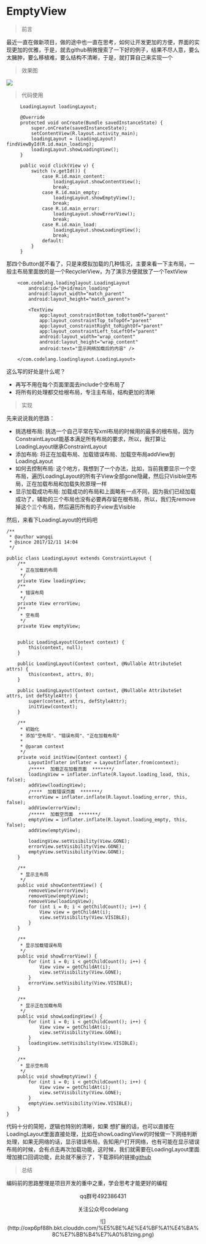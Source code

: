 # EmptyView


> 前言

最近一直在做新项目，做的途中也一直在思考，如何让开发更加的方便，界面的实现更加的优雅，于是，就去github稍微搜索了一下好的例子，结果不尽人意，要么太臃肿，要么移植难，要么结构不清晰，于是，就打算自己来实现一个


>效果图

![](http://oxp6pf88h.bkt.clouddn.com/loadingloading.gif)

>代码使用

```
     LoadingLayout loadingLayout;
 
     @Override
     protected void onCreate(Bundle savedInstanceState) {
         super.onCreate(savedInstanceState);
         setContentView(R.layout.activity_main);
         loadingLayout = (LoadingLayout) findViewById(R.id.main_loading);
         loadingLayout.showLoadingView();
     }
 
     public void click(View v) {
         switch (v.getId()) {
             case R.id.main_content:
                 loadingLayout.showContentView();
                 break;
             case R.id.main_empty:
                 loadingLayout.showEmptyView();
                 break;
             case R.id.main_error:
                 loadingLayout.showErrorView();
                 break;
             case R.id.main_load:
                 loadingLayout.showLoadingView();
                 break;
             default:
         }
     }
```

那四个Button就不看了，只是来模拟加载的几种情况，主要来看一下主布局，一般主布局里面放的是一个RecyclerView，为了演示方便就放了一个TextView

```
    <com.codelang.loadinglayout.LoadingLayout
        android:id="@+id/main_loading"
        android:layout_width="match_parent"
        android:layout_height="match_parent">

        <TextView
            app:layout_constraintBottom_toBottomOf="parent"
            app:layout_constraintTop_toTopOf="parent"
            app:layout_constraintRight_toRightOf="parent"
            app:layout_constraintLeft_toLeftOf="parent"
            android:layout_width="wrap_content"
            android:layout_height="wrap_content"
            android:text="显示网络加载后的内容" />

    </com.codelang.loadinglayout.LoadingLayout>
```


这么写的好处是什么呢？
 - 再写不用在每个页面里面去include个空布局了
 - 将所有的处理都交给根布局，专注主布局，结构更加的清晰


>实现

先来说说我的思路：
 - 挑选根布局: 挑选一个自己平常在写xml布局的时候用的最多的根布局，因为ConstraintLayout能基本满足所有布局的要求，所以，我打算让LoadingLayout继承ConstraintLayout
 - 添加布局: 将正在加载布局、加载错误布局、加载空布局addView到LoadingLayout
 - 如何去控制布局: 这个地方，我想到了一个办法，比如，当前我要显示一个空布局，遍历LoadingLayout的所有子View全部gone隐藏，然后只Visible空布局，正在加载布局和加载失败原理一样
 - 显示加载成功布局: 加载成功的布局和上面略有一点不同，因为我们已经加载成功了，辅助的三个布局也没有必要再存留在根布局，所以，我们先remove掉这个三个布局，然后遍历所有的子view去Visible
 
然后，来看下LoadingLayout的代码吧
```
/**
 * @author wangqi
 * @since 2017/12/11 14:04
 */

public class LoadingLayout extends ConstraintLayout {
    /**
     * 正在加载的布局
     */
    private View loadingView;
    /**
     * 错误布局
     */
    private View errorView;
    /**
     * 空布局
     */
    private View emptyView;


    public LoadingLayout(Context context) {
        this(context, null);
    }

    public LoadingLayout(Context context, @Nullable AttributeSet attrs) {
        this(context, attrs, 0);
    }

    public LoadingLayout(Context context, @Nullable AttributeSet attrs, int defStyleAttr) {
        super(context, attrs, defStyleAttr);
        initView(context);
    }

    /**
     * 初始化
     * 添加"空布局"、"错误布局"、"正在加载布局"
     *
     * @param context
     */
    private void initView(Context context) {
        LayoutInflater inflater = LayoutInflater.from(context);
        /*****  加载正在加载页面  *******/
        loadingView = inflater.inflate(R.layout.loading_load, this, false);
        addView(loadingView);
        /****  加载错误页面  *******/
        errorView = inflater.inflate(R.layout.loading_error, this, false);
        addView(errorView);
        /*****  加载空页面  *******/
        emptyView = inflater.inflate(R.layout.loading_empty, this, false);
        addView(emptyView);

        loadingView.setVisibility(View.GONE);
        errorView.setVisibility(View.GONE);
        emptyView.setVisibility(View.GONE);
    }

    /**
     * 显示主布局
     */
    public void showContentView() {
        removeView(errorView);
        removeView(emptyView);
        removeView(loadingView);
        for (int i = 0; i < getChildCount(); i++) {
            View view = getChildAt(i);
            view.setVisibility(View.VISIBLE);
        }
    }

    /**
     * 显示加载错误布局
     */
    public void showErrorView() {
        for (int i = 0; i < getChildCount(); i++) {
            View view = getChildAt(i);
            view.setVisibility(View.GONE);
        }
        errorView.setVisibility(View.VISIBLE);
    }

    /**
     * 显示正在加载布局
     */
    public void showLoadingView() {
        for (int i = 0; i < getChildCount(); i++) {
            View view = getChildAt(i);
            view.setVisibility(View.GONE);
        }
        loadingView.setVisibility(View.VISIBLE);
    }

    /**
     * 显示空布局
     */
    public void showEmptyView() {
        for (int i = 0; i < getChildCount(); i++) {
            View view = getChildAt(i);
            view.setVisibility(View.GONE);
        }
        emptyView.setVisibility(View.VISIBLE);
    }
}

```


代码十分的简短，逻辑也特别的清晰，如果 想扩展的话，也可以直接在LoadingLayout里面直接处理，比如在showLoadingView的时候做一下网络判断处理，如果无网络的话，显示错误布局，告知用户打开网络，也有可能在显示错误布局的时候，会有点击再次加载功能，这时候，我们就需要在LoadingLayout里面增加接口回调功能，此处就不展示了，下载源码的链接[github](https://github.com/MRwangqi/LoadingLayout)


>总结


编码前的思路整理是项目开发的重中之重，学会思考才能更好的编程

<center><p>qq群号492386431<p>关注公众号codelang<p>![](http://oxp6pf88h.bkt.clouddn.com/%E5%BE%AE%E4%BF%A1%E4%BA%8C%E7%BB%B4%E7%A0%81zing.png)</center>

